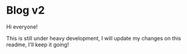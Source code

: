 # Blog v2
Hi everyone!

This is still under heavy development, I will update my changes on this readme, I'll keep it going!